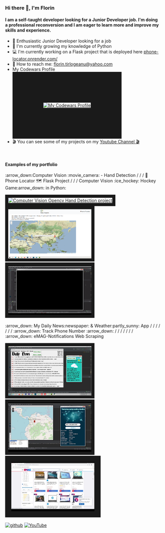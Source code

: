 ### Hi there 👋, I'm Florin
#### I am a self-taught developer looking for a Junior Developer job.   I'm doing a professional reconversion and I am eager to learn more and improve my skills and experience.

-  :eyes: Enthusiastic Junior Developer looking for a job
- 🌱 I'm currently growing my knowledge of Python
- 💻 I'm currently working on a Flask project that is deployed here <a href="https://phone-locator.onrender.com/" onclick='window.open("https://phone-locator.onrender.com/");return false;'> phone-locator.onrender.com/ </a>
- 🤝 How to reach me: florin.tirlogeanu@yahoo.com 
- My Codewars Profile <a href="https://www.codewars.com/users/WuCode" target="_blank" rel="noopener noreferrer" ><img src="https://www.codewars.com/users/WuCode/badges/small" alt="My Codewars Profile" border="100" /></a> 
- :clapper: You can see some of my projects on my <a href="https://www.youtube.com/channel/UCTVESVE0yPiwvg-VbrLGLuw" target="_blank">Youtube Channel :clapper:</a></p>&nbsp;</div><br /><p></p>


#### Examples of my portfolio
<p>:arrow_down:Computer Vision  :movie_camera: - Hand Detection / / /  📲  Phone Locator  🗺️   Flask Project /  /  /    Computer Vision :ice_hockey: Hockey Game:arrow_down: in Python:</p>
<a href="https://github.com/FlorinTf/FruitsGame_Computer_Vision_Hands-Detection
" target="_blank" rel="noopener noreferrer" ><img src="https://github.com/FlorinTf/FruitsGame_Computer_Vision_Hands-Detection/blob/main/Computer%20Vision%20Opencv%20Hand%20Detection%20project.gif" alt="Computer Vision Opencv Hand Detection project"
 width="270" height="160" border="10" /></a>
<a href="https://github.com/FlorinTf/Phone_locator" target="_blank" rel="noopener noreferrer" ><img src="https://github.com/FlorinTf/Phone_locator/blob/master/Screen_shot.png"
 width="270" height="160" border="10" /></a>
<a href="https://github.com/FlorinTf/Computer-Vision-Hockey-Game
" target="_blank" rel="noopener noreferrer" ><img src="https://github.com/FlorinTf/Computer-Vision-Hockey-Game/blob/main/Hockey%20Game%20-%20Computer%20Vision%20Python%20Hand%20Detection.gif"
 width="270" height="160" border="10" /></a>
 <p>   :arrow_down: My Daily News:newspaper: & Weather:partly_sunny:  App / / / / / / /  :arrow_down: Track Phone Number  :arrow_down: / / / / /  /  /  :arrow_down: eMAG-Notifications Web Scraping </p>
 <a href="https://github.com/FlorinTf/Daily_News-_Weather_App" target="_blank" rel="noopener noreferrer" ><img src="https://github.com/FlorinTf/Daily_News-_Weather_App/blob/main/Daily%20News.jpg" alt="My Daily News App"
 width="270" height="160" border="10" /></a>
 <a href="https://github.com/FlorinTf/Track-Phone-Number-find-info-and-get-Map
" target="_blank" rel="noopener noreferrer" ><img src="https://github.com/FlorinTf/Track-Phone-Number-find-info-and-get-Map/blob/main/Track%20Phone%20Number%20GPS%20find%20info%20on%20phone%20numbers%20with%20Phone%20Info.png" alt="Track-Phone-Number"
 width="270" height="160" border="10" /></a>
  <a href="https://github.com/FlorinTf/eMAG-Notifications
" target="_blank" rel="noopener noreferrer" ><img src="https://github.com/FlorinTf/eMAG-Notifications/blob/main/eMAG-Notifications.png" alt="eMAG-Notifications App"
 width="270" height="160" border="20" /></a>
 

 
 

[<img src='https://cdn.jsdelivr.net/npm/simple-icons@3.0.1/icons/github.svg' alt='github' height='40'>](https://github.com/FlorinTf)  [<img src='https://cdn.jsdelivr.net/npm/simple-icons@3.0.1/icons/youtube.svg' alt='YouTube' height='40'>](https://www.youtube.com/channel/https://www.youtube.com/channel/UCTVESVE0yPiwvg-VbrLGLuw)  

